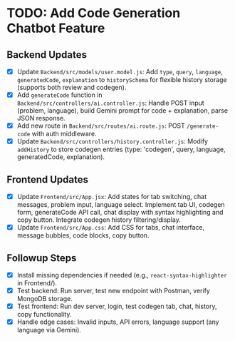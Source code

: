 # TODO: Add Code Generation Chatbot Feature

## Backend Updates
- [x] Update `Backend/src/models/user.model.js`: Add `type`, `query`, `language`, `generatedCode`, `explanation` to `historySchema` for flexible history storage (supports both review and codegen).
- [x] Add `generateCode` function in `Backend/src/controllers/ai.controller.js`: Handle POST input (problem, language), build Gemini prompt for code + explanation, parse JSON response.
- [x] Add new route in `Backend/src/routes/ai.route.js`: POST `/generate-code` with auth middleware.
- [x] Update `Backend/src/controllers/history.controller.js`: Modify `addHistory` to store codegen entries (type: 'codegen', query, language, generatedCode, explanation).

## Frontend Updates
- [x] Update `Frontend/src/App.jsx`: Add states for tab switching, chat messages, problem input, language select. Implement tab UI, codegen form, generateCode API call, chat display with syntax highlighting and copy button. Integrate codegen history filtering/display.
- [x] Update `Frontend/src/App.css`: Add CSS for tabs, chat interface, message bubbles, code blocks, copy button.

## Followup Steps
- [x] Install missing dependencies if needed (e.g., `react-syntax-highlighter` in Frontend/).
- [x] Test backend: Run server, test new endpoint with Postman, verify MongoDB storage.
- [x] Test frontend: Run dev server, login, test codegen tab, chat, history, copy functionality.
- [x] Handle edge cases: Invalid inputs, API errors, language support (any language via Gemini).
